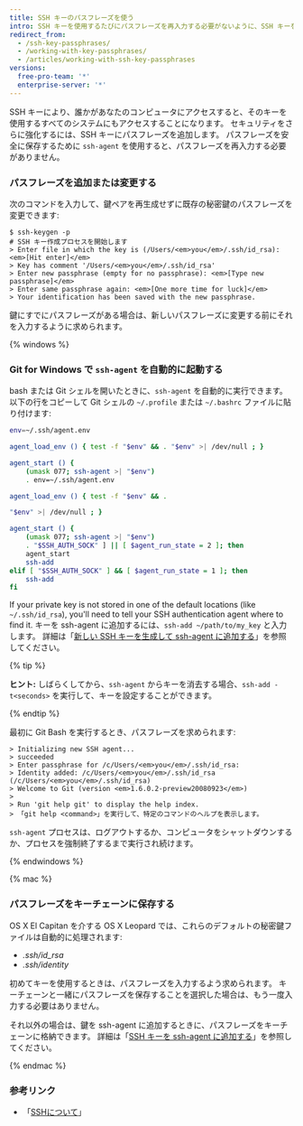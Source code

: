 ```yaml
---
title: SSH キーのパスフレーズを使う
intro: SSH キーを使用するたびにパスフレーズを再入力する必要がないように、SSH キーを保護し、認証エージェントを設定できます。
redirect_from:
  - /ssh-key-passphrases/
  - /working-with-key-passphrases/
  - /articles/working-with-ssh-key-passphrases
versions:
  free-pro-team: '*'
  enterprise-server: '*'
---
```


SSH キーにより、誰かがあなたのコンピュータにアクセスすると、そのキーを使用するすべてのシステムにもアクセスすることになります。 セキュリティをさらに強化するには、SSH キーにパスフレーズを追加します。 パスフレーズを安全に保存するために `ssh-agent` を使用すると、パスフレーズを再入力する必要がありません。

### パスフレーズを追加または変更する

次のコマンドを入力して、鍵ペアを再生成せずに既存の秘密鍵のパスフレーズを変更できます:

```shell
$ ssh-keygen -p
# SSH キー作成プロセスを開始します
> Enter file in which the key is (/Users/<em>you</em>/.ssh/id_rsa): <em>[Hit enter]</em>
> Key has comment '/Users/<em>you</em>/.ssh/id_rsa'
> Enter new passphrase (empty for no passphrase): <em>[Type new passphrase]</em>
> Enter same passphrase again: <em>[One more time for luck]</em>
> Your identification has been saved with the new passphrase.
```

鍵にすでにパスフレーズがある場合は、新しいパスフレーズに変更する前にそれを入力するように求められます。

{% windows %}

### Git for Windows で `ssh-agent` を自動的に起動する

bash または Git シェルを開いたときに、`ssh-agent` を自動的に実行できます。 以下の行をコピーして Git シェルの `~/.profile` または `~/.bashrc` ファイルに貼り付けます:

``` bash
env=~/.ssh/agent.env

agent_load_env () { test -f "$env" && . "$env" >| /dev/null ; }

agent_start () {
    (umask 077; ssh-agent >| "$env")
    . env=~/.ssh/agent.env

agent_load_env () { test -f "$env" && .

"$env" >| /dev/null ; }

agent_start () {
    (umask 077; ssh-agent >| "$env")
    . "$SSH_AUTH_SOCK" ] || [ $agent_run_state = 2 ]; then
    agent_start
    ssh-add
elif [ "$SSH_AUTH_SOCK" ] && [ $agent_run_state = 1 ]; then
    ssh-add
fi
```

If your private key is not stored in one of the default locations (like `~/.ssh/id_rsa`), you'll need to tell your SSH authentication agent where to find it. キーを ssh-agent に追加するには、`ssh-add ~/path/to/my_key` と入力します。 詳細は「[新しい SSH キーを生成して ssh-agent に追加する](/articles/generating-a-new-ssh-key-and-adding-it-to-the-ssh-agent/)」を参照してください。

{% tip %}

**ヒント:** しばらくしてから、`ssh-agent` からキーを消去する場合、`ssh-add -t<seconds>` を実行して、キーを設定することができます。

{% endtip %}

最初に Git Bash を実行するとき、パスフレーズを求められます:

```shell
> Initializing new SSH agent...
> succeeded
> Enter passphrase for /c/Users/<em>you</em>/.ssh/id_rsa:
> Identity added: /c/Users/<em>you</em>/.ssh/id_rsa (/c/Users/<em>you</em>/.ssh/id_rsa)
> Welcome to Git (version <em>1.6.0.2-preview20080923</em>)
>
> Run 'git help git' to display the help index.
> 「git help <command>」を実行して、特定のコマンドのヘルプを表示します。
```

`ssh-agent` プロセスは、ログアウトするか、コンピュータをシャットダウンするか、プロセスを強制終了するまで実行され続けます。

{% endwindows %}

{% mac %}

### パスフレーズをキーチェーンに保存する

OS X El Capitan を介する OS X Leopard では、これらのデフォルトの秘密鍵ファイルは自動的に処理されます:

- *.ssh/id_rsa*
- *.ssh/identity*

初めてキーを使用するときは、パスフレーズを入力するよう求められます。 キーチェーンと一緒にパスフレーズを保存することを選択した場合は、もう一度入力する必要はありません。

それ以外の場合は、鍵を ssh-agent に追加するときに、パスフレーズをキーチェーンに格納できます。 詳細は「[SSH キーを ssh-agent に追加する](/articles/generating-a-new-ssh-key-and-adding-it-to-the-ssh-agent#adding-your-ssh-key-to-the-ssh-agent)」を参照してください。

{% endmac %}

### 参考リンク

- 「[SSHについて](/articles/about-ssh)」
